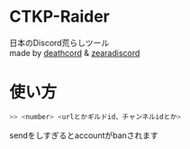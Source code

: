 # CTKP-Raider
日本のDiscord荒らしツール<br>
made by [deathcord](https://github.com/Deathcord) & [zearadiscord](https://github.com/zearadiscord)
# 使い方
```sh
>> <number> <urlとかギルドid、チャンネルidとか>
```
sendをしすぎるとaccountがbanされます

